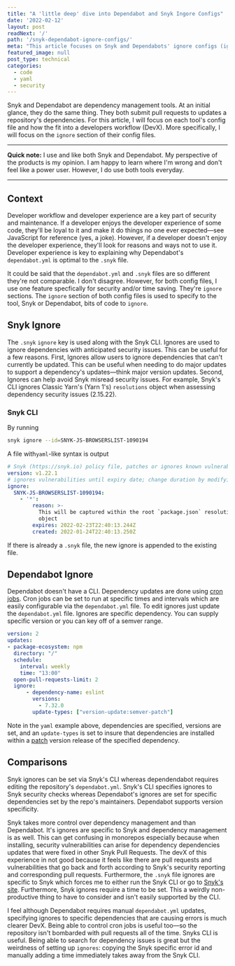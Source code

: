 ```yaml
---
title: "A 'little deep' dive into Dependabot and Snyk Ingore Configs"
date: '2022-02-12'
layout: post
readNext: '/'
path: '/snyk-dependabot-ignore-configs/'
meta: "This article focuses on Snyk and Dependabots' ignore configs (ignores) from a DevX perspective."
featured_image: null
post_type: technical
categories:
  - code
  - yaml
  - security
---
```


Snyk and Dependabot are dependency management tools. At an initial glance, they do the same thing. They both submit pull requests to updates a repository's dependencies. For this article, I will focus on each tool's config file and how the fit into a developers workflow (DevX). More specifically, I will focus on the `ignore` section of their config files.

---

**Quick note:** I use and like both Snyk and Dependabot. My perspective of the products is my opinion. I am happy to learn where I'm wrong and don't feel like a power user. However, I do use both tools everyday.

---

## Context

Developer workflow and developer experience are a key part of security and maintenance. If a developer enjoys the developer experience of some code, they'll be loyal to it and make it do things no one ever expected—see JavaScript for reference (yes, a joke). However, if a developer doesn't enjoy the developer experience, they'll look for reasons and ways not to use it. Developer experience is key to explaining why Dependabot's `dependabot.yml` is optimal to the `.snyk` file.

It could be said that the `dependabot.yml` and `.snyk` files are so different they're not comparable. I don't disagree. However, for both config files, I use one feature specfically for security and/or time saving. They're `ignore` sections. The `ignore` section of both config files is used to specify to the tool, Snyk or Dependabot, bits of code to `ignore`.

## Snyk Ignore

The `.snyk` `ignore` key is used along with the Snyk CLI. Ignores are used to ignore dependencies with anticipated security issues. This can be useful for a few reasons. First, Ignores allow users to ignore dependencies that can't currently be updated. This can be useful when needing to do major updates to support a dependency's updates—think major version updates.  Second, Ignores can help avoid Snyk misread security issues. For example, Snyk's CLI ignores Classic Yarn's (Yarn 1's) `resolutions` object when assessing dependency security issues (2.15.22).

### Snyk CLI

By running

```bash
snyk ignore --id=SNYK-JS-BROWSERSLIST-1090194
```

A file with`yaml`-like syntax is output

```yaml
# Snyk (https://snyk.io) policy file, patches or ignores known vulnerabilities.
version: v1.22.1
# ignores vulnerabilities until expiry date; change duration by modifying expiry date
ignore:
  SNYK-JS-BROWSERSLIST-1090194:
    - '*':
        reason: >-
          This will be captured within the root `package.json` resolutions
          object
        expires: 2022-02-23T22:40:13.244Z
        created: 2022-01-24T22:40:13.250Z
```
If there is already a `.snyk` file, the new ignore is appended to the existing file.

## Dependabot Ignore

Dependabot doesn't have a CLI. Dependency updates are done using [cron jobs](). Cron jobs can be set to run at specific times and intervals which are easily configurable via the `dependabot.yml` file. To edit ignores just update the `dependabot.yml` file. Ignores are specific dependency. You can supply specific version or you can  key off of a semver range.

```yaml
version: 2
updates:
- package-ecosystem: npm
  directory: "/"
  schedule:
    interval: weekly
    time: "13:00"
  open-pull-requests-limit: 2
  ignore:
      - dependency-name: eslint
        versions:
          - 7.32.0
        update-types: ["version-update:semver-patch"]
```

Note in the `yaml` example above, dependencies are specified, versions are set, and an `update-types` is set to insure that dependencies are installed within a [patch]() version release of the specified dependency.

## Comparisons

Snyk ignores can be set via Snyk's CLI whereas dependendabot requires editing the repository's `dependabot.yml`. Snyk's CLI specifies ignores to Snyk security checks whereas Dependabot's ignores are set for specific dependencies set by the repo's maintainers. Dependabot supports version specificity.

Snyk takes more control over dependency management and than Dependabot. It's ignores are specific to Snyk and dependency management is as well. This can get confusing in monorepos especially because when installing, security vulnerabilities can arise for dependency dependencies updates that were fixed in other Snyk Pull Requests. The devX of this experience in not good because it feels like there are pull requests and vulnerabilities that go back and forth according to Snyk's security reporting and corresponding pull requests. Furthermore, the `.snyk` file ignores are specific to Snyk which forces me to either run the Snyk CLI or go to [Snyk's site](). Furthermore, Snyk ignores require a time to be set. This a weirdly non-productive thing to have to consider and isn't easily supported by the CLI.

I feel although Dependabot requires manual `dependabot.yml` updates, specifying ignores to specific dependencies that are causing errors is much clearer DevX. Being able to control cron jobs is useful too—so the repository isn't bombarded with pull requests all of the time. Snyks CLI is useful. Being able to search for dependency issues is great but the weirdness of setting up `ignores`: copying the Snyk specific error id and manually adding a time immediately takes away from the Snyk CLI.
